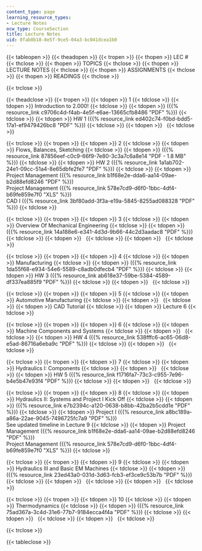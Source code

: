 ```yaml
---
content_type: page
learning_resource_types:
- Lecture Notes
ocw_type: CourseSection
title: Lecture Notes
uid: 0fab8b18-8e5f-9ce5-04a3-bc041dcea1b0
---
```


{{< tableopen >}}
{{< theadopen >}}
{{< tropen >}}
{{< thopen >}}
LEC #
{{< thclose >}}
{{< thopen >}}
TOPICS
{{< thclose >}}
{{< thopen >}}
LECTURE NOTES
{{< thclose >}}
{{< thopen >}}
ASSIGNMENTS
{{< thclose >}}
{{< thopen >}}
READINGS
{{< thclose >}}

{{< trclose >}}

{{< theadclose >}}
{{< tropen >}}
{{< tdopen >}}
1
{{< tdclose >}}
{{< tdopen >}}
Introduction to 2.000!
{{< tdclose >}}
{{< tdopen >}}
({{% resource_link c9706c4d-f4ab-4e5f-e6ae-13665cfb8486 "PDF" %}})
{{< tdclose >}}
{{< tdopen >}}
HW 1 ({{% resource_link ed402c74-f0bd-bdd5-17a1-ef9479426bc8 "PDF" %}})
{{< tdclose >}}
{{< tdopen >}}
 
{{< tdclose >}}

{{< trclose >}}
{{< tropen >}}
{{< tdopen >}}
2
{{< tdclose >}}
{{< tdopen >}}
Flows, Balances, Sketching
{{< tdclose >}}
{{< tdopen >}}
({{% resource_link 87856eef-c0c9-66f9-7e80-3c3a7c6a8e14 "PDF - 1.8 MB" %}})
{{< tdclose >}}
{{< tdopen >}}
HW 2 ({{% resource_link 1a1ab702-24e1-09cc-51a4-8e65dbfe2fe7 "PDF" %}})
{{< tdclose >}}
{{< tdopen >}}
Project Management ({{% resource_link b1f68e2e-dda6-aa14-09ae-b2d88efd8246 "PDF" %}})  
Project Management ({{% resource_link 578e7cd9-d6f0-1bbc-4df4-b69fe859e7f0 "XLS" %}})   
CAD I ({{% resource_link 3bf80add-3f3a-e19a-5845-8255ad088328 "PDF" %}})
{{< tdclose >}}

{{< trclose >}}
{{< tropen >}}
{{< tdopen >}}
3
{{< tdclose >}}
{{< tdopen >}}
Overview Of Mechanical Engineering
{{< tdclose >}}
{{< tdopen >}}
({{% resource_link 14a188e6-e341-4d3d-9b66-44c2d3aadac8 "PDF" %}})
{{< tdclose >}}
{{< tdopen >}}
 
{{< tdclose >}}
{{< tdopen >}}
 
{{< tdclose >}}

{{< trclose >}}
{{< tropen >}}
{{< tdopen >}}
4
{{< tdclose >}}
{{< tdopen >}}
Manufacturing
{{< tdclose >}}
{{< tdopen >}}
({{% resource_link 1da55f68-e934-54e6-5589-c8adb0dfecb4 "PDF" %}})
{{< tdclose >}}
{{< tdopen >}}
HW 3 ({{% resource_link ab618e37-59be-5384-4589-df337ea885f9 "PDF" %}})
{{< tdclose >}}
{{< tdopen >}}
 
{{< tdclose >}}

{{< trclose >}}
{{< tropen >}}
{{< tdopen >}}
5
{{< tdclose >}}
{{< tdopen >}}
Automotive Manufacturing
{{< tdclose >}}
{{< tdopen >}}
 
{{< tdclose >}}
{{< tdopen >}}
CAD Tutorial
{{< tdclose >}}
{{< tdopen >}}
Lecture 6
{{< tdclose >}}

{{< trclose >}}
{{< tropen >}}
{{< tdopen >}}
6
{{< tdclose >}}
{{< tdopen >}}
Machine Components and Systems
{{< tdclose >}}
{{< tdopen >}}
 
{{< tdclose >}}
{{< tdopen >}}
HW 4 ({{% resource_link 538fffc6-ac65-06d8-e5ad-86716a6eba9c "PDF" %}})
{{< tdclose >}}
{{< tdopen >}}
 
{{< tdclose >}}

{{< trclose >}}
{{< tropen >}}
{{< tdopen >}}
7
{{< tdclose >}}
{{< tdopen >}}
Hydraulics I: Components
{{< tdclose >}}
{{< tdopen >}}
 
{{< tdclose >}}
{{< tdopen >}}
HW 5 ({{% resource_link f1716fa7-73c3-c955-7e96-b4e5b47e93f4 "PDF" %}})
{{< tdclose >}}
{{< tdopen >}}
 
{{< tdclose >}}

{{< trclose >}}
{{< tropen >}}
{{< tdopen >}}
8
{{< tdclose >}}
{{< tdopen >}}
Hydraulics II: Systems and Project I Kick Off
{{< tdclose >}}
{{< tdopen >}}
({{% resource_link e7b2394c-a120-0638-b8bb-42ba2b5cdd1e "PDF" %}})
{{< tdclose >}}
{{< tdopen >}}
Project I ({{% resource_link a8bc189a-a86a-22ae-9045-7496725fc7a9 "PDF" %}})  
See updated timeline in Lecture 9
{{< tdclose >}}
{{< tdopen >}}
Project Management ({{% resource_link b1f68e2e-dda6-aa14-09ae-b2d88efd8246 "PDF" %}})  
Project Management ({{% resource_link 578e7cd9-d6f0-1bbc-4df4-b69fe859e7f0 "XLS" %}})
{{< tdclose >}}

{{< trclose >}}
{{< tropen >}}
{{< tdopen >}}
9
{{< tdclose >}}
{{< tdopen >}}
Hydraulics III and Basic EM Machines
{{< tdclose >}}
{{< tdopen >}}
({{% resource_link 23ed43a0-031d-3d63-fcb3-ef3ce9c53b7b "PDF" %}})
{{< tdclose >}}
{{< tdopen >}}
 
{{< tdclose >}}
{{< tdopen >}}
 
{{< tdclose >}}

{{< trclose >}}
{{< tropen >}}
{{< tdopen >}}
10
{{< tdclose >}}
{{< tdopen >}}
Thermodynamics
{{< tdclose >}}
{{< tdopen >}}
({{% resource_link 75ad367a-3c4d-31e6-77b7-9184ecca4f4a "PDF" %}})
{{< tdclose >}}
{{< tdopen >}}
 
{{< tdclose >}}
{{< tdopen >}}
 
{{< tdclose >}}

{{< trclose >}}

{{< tableclose >}}